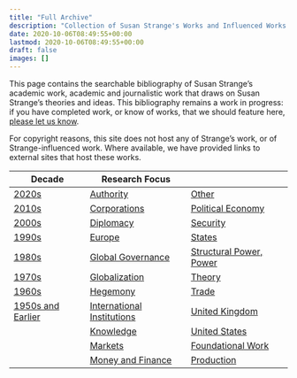 ```yaml
---
title: "Full Archive"
description: "Collection of Susan Strange's Works and Influenced Works."
date: 2020-10-06T08:49:55+00:00
lastmod: 2020-10-06T08:49:55+00:00
draft: false
images: []
---
```


This page contains the searchable bibliography of Susan Strange’s academic work, academic and journalistic work that draws on Susan Strange’s theories and ideas. This bibliography remains a work in progress: if you have completed work, or know of works, that we should feature here, [please let us know](https://susanstrange.github.io/contact-us/).

For copyright reasons, this site does not host any of Strange’s work, or of Strange-influenced work. Where available, we have provided links to external sites that host these works.


| Decade | Research Focus |  |
|----|----|----|
| [2020s](https://susanstrange.github.io/tags/2020s/) 						  | [Authority](https://susanstrange.github.io/tags/authority/)                			          | [Other](https://susanstrange.github.io/tags/other/) |
| [2010s](https://susanstrange.github.io/tags/2010s/)						  | [Corporations](https://susanstrange.github.io/tags/corporations/)          			          | [Political Economy](https://susanstrange.github.io/tags/political-economy/) |
| [2000s](https://susanstrange.github.io/tags/2000s/) 						  | [Diplomacy](https://susanstrange.github.io/tags/diplomacy/)                	        		  | [Security](https://susanstrange.github.io/tags/security/) |
| [1990s](https://susanstrange.github.io/tags/1990s/) 						  | [Europe](https://susanstrange.github.io/tags/europe/)                       				  | [States](https://susanstrange.github.io/tags/states/) |
| [1980s](https://susanstrange.github.io/tags/1980s/)						  | [Global Governance](https://susanstrange.github.io/tags/global-governance/)				   	  | [Structural Power, Power](https://susanstrange.github.io/tags/structural-power-power/) |
| [1970s](https://susanstrange.github.io/tags/1970s/) 						  | [Globalization](https://susanstrange.github.io/tags/globalization/)        					  | [Theory](https://susanstrange.github.io/tags/theory/) |
| [1960s](https://susanstrange.github.io/tags/1960s/)                         | [Hegemony](https://susanstrange.github.io/tags/hegemony/)                  					  | [Trade](https://susanstrange.github.io/tags/trade/) |
| [1950s and Earlier](https://susanstrange.github.io/tags/1950s-and-earlier/) | [International Institutions](https://susanstrange.github.io/tags/international-institutions/) | [United Kingdom](https://susanstrange.github.io/tags/united-kingdom/) |
|                                                     						  | [Knowledge](https://susanstrange.github.io/tags/knowledge/)               		              | [United States](https://susanstrange.github.io/tags/united-states/) |
| 																			  | [Markets](https://susanstrange.github.io/tags/markets/)                                       | [Foundational Work](https://susanstrange.github.io/tags/foundational-work/) |
| 																			  | [Money and Finance](https://susanstrange.github.io/tags/money-and-finance/)                   | [Production](https://susanstrange.github.io/tags/production/) |